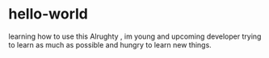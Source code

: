 # hello-world
learning how to use this
Alrughty , im young and upcoming developer trying to learn as much as possible and hungry to learn new things. 

